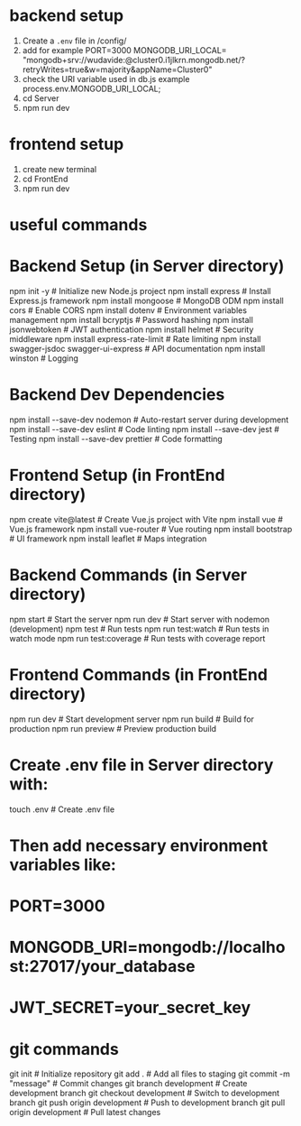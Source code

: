 
# backend setup
1. Create a `.env` file in /config/
2. add for example
    PORT=3000
    MONGODB_URI_LOCAL= "mongodb+srv://wudavide:<password>@cluster0.i1jlkrn.mongodb.net/?retryWrites=true&w=majority&appName=Cluster0"    
3. check the URI variable used in db.js
    example process.env.MONGODB_URI_LOCAL;
4. cd Server
5. npm run dev

# frontend setup
1. create new terminal
2. cd FrontEnd
3. npm run dev

# useful commands 
# Backend Setup (in Server directory)
npm init -y                    # Initialize new Node.js project
npm install express           # Install Express.js framework
npm install mongoose         # MongoDB ODM
npm install cors            # Enable CORS
npm install dotenv          # Environment variables management
npm install bcryptjs        # Password hashing
npm install jsonwebtoken    # JWT authentication
npm install helmet          # Security middleware
npm install express-rate-limit  # Rate limiting
npm install swagger-jsdoc swagger-ui-express  # API documentation
npm install winston         # Logging

# Backend Dev Dependencies
npm install --save-dev nodemon  # Auto-restart server during development
npm install --save-dev eslint   # Code linting
npm install --save-dev jest     # Testing
npm install --save-dev prettier # Code formatting

# Frontend Setup (in FrontEnd directory)
npm create vite@latest         # Create Vue.js project with Vite
npm install vue               # Vue.js framework
npm install vue-router        # Vue routing
npm install bootstrap        # UI framework
npm install leaflet          # Maps integration

# Backend Commands (in Server directory)
npm start                    # Start the server
npm run dev                  # Start server with nodemon (development)
npm test                     # Run tests
npm run test:watch          # Run tests in watch mode
npm run test:coverage       # Run tests with coverage report

# Frontend Commands (in FrontEnd directory)
npm run dev                 # Start development server
npm run build              # Build for production
npm run preview            # Preview production build

# Create .env file in Server directory with:
touch .env                  # Create .env file
# Then add necessary environment variables like:
# PORT=3000
# MONGODB_URI=mongodb://localhost:27017/your_database
# JWT_SECRET=your_secret_key


# git commands
git init                    # Initialize repository
git add .                   # Add all files to staging
git commit -m "message"     # Commit changes
git branch development      # Create development branch
git checkout development    # Switch to development branch
git push origin development # Push to development branch
git pull origin development # Pull latest changes